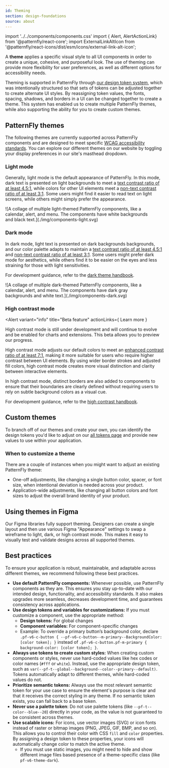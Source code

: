 ```yaml
---
id: Theming
section: design-foundations
source: about
---
```


import '../../components/components.css'
import { Alert, AlertActionLink} from '@patternfly/react-core';
import ExternalLinkAltIcon from '@patternfly/react-icons/dist/esm/icons/external-link-alt-icon';

A **theme** applies a specific visual style to all UI components in order to create a unique, cohesive, and purposeful look. The use of theming can provide more flexibility for user preferences, as well as different options for accessibility needs. 

Theming is supported in PatternFly through [our design token system](/tokens/about-tokens), which was intentionally structured so that sets of tokens can be adjusted together to create alternate UI styles. By reassigning token values, the fonts, spacing, shadows, and borders in a UI can be changed together to create a theme. This system has enabled us to create multiple PatternFly themes, while also supporting the ability for you to create custom themes. 

## PatternFly themes

The following themes are currently supported across PatternFly components and are designed to meet specific [WCAG accessibility standards](https://www.w3.org/WAI/standards-guidelines/wcag/). You can explore our different themes on our website by toggling your display preferences in our site's masthead dropdown. 

### Light mode

Generally, light mode is the default appearance of PatternFly. In this mode, dark text is presented on light backgrounds to meet a [text contrast ratio of at least 4.5:1](https://www.w3.org/WAI/WCAG22/quickref/?versions=2.1#contrast-minimum), while colors for other UI elements meet a [non-text contrast ratio of at least 3:1](https://www.w3.org/WAI/WCAG22/quickref/?versions=2.1#non-text-contrast). Some users might find it easier to read text on light screens, while others might simply prefer the appearance.

<div class="ws-docs-content-img" style="width:90%">
![A collage of multiple light-themed PatternFly components, like a calendar, alert, and menu. The components have white backgrounds and black text.](./img/components-light.svg)
</div>

### Dark mode

In dark mode, light text is presented on dark backgrounds backgrounds, and our color palette adapts to maintain a [text contrast ratio of at least 4.5:1](https://www.w3.org/WAI/WCAG22/quickref/?versions=2.1#contrast-minimum) and [non-text contrast ratio of at least 3:1](https://www.w3.org/WAI/WCAG22/quickref/?versions=2.1#non-text-contrast). Some users might prefer dark mode for aesthetics, while others find it to be easier on the eyes and less straining for those with light sensitivities. 

For development guidance, refer to the [dark theme handbook](/design-foundations/theming/dark-theme-handbook).

<div class="ws-docs-content-img" style="width:90%">
![A collage of multiple dark-themed PatternFly components, like a calendar, alert, and menu. The components have dark gray backgrounds and white text.](./img/components-dark.svg)
</div>

### High contrast mode

<Alert 
variant="info" 
title="Beta feature"
actionLinks={
<AlertActionLink component="a" href="MEDIUM ARTICLE">
Learn more
</AlertActionLink>
}
>
<p> High contrast mode is still under development and will continue to evolve and be enabled for charts and extensions. This beta allows you to preview our progress. </p>
</Alert>

High contrast mode adjusts our default colors to meet an [enhanced contrast ratio of at least 7:1](https://www.w3.org/WAI/WCAG21/Understanding/contrast-enhanced.html), making it more suitable for users who require higher contrast between UI elements. By using wider border strokes and adjusted fill colors, high contrast mode creates more visual distinction and clarity between interactive elements.

In high contrast mode, distinct borders are also added to components to ensure that their boundaries are clearly defined without requiring users to rely on subtle background colors as a visual cue. 

For development guidance, refer to the [high contrast handbook](/design-foundations/theming/high-contrast-handbook).

## Custom themes 

To branch off of our themes and create your own, you can identify the design tokens you'd like to adjust on our [all tokens page](/tokens/all-patternfly-tokens) and provide new values to use within your application. 

### When to customize a theme

There are a couple of instances when you might want to adjust an existing PatternFly theme: 
- One-off adjustments, like changing a single button color, spacer, or font size, when intentional deviation is needed across your product. 
- Application-wide adjustments, like changing all button colors and font sizes to adjust the overall brand identity of your product. 

## Using themes in Figma

Our Figma libraries fully support theming. Designers can create a single layout and then use various Figma "Appearance" settings to swap a wireframe to light, dark, or high contrast mode. This makes it easy to visually test and validate designs across all supported themes.

## Best practices

To ensure your application is robust, maintainable, and adaptable across different themes, we recommend following these best practices.

- **Use default PatternFly components:** Whenever possible, use PatternFly components as they are. This ensures you stay up-to-date with our intended design, functionality, and accessibility standards. It also makes upgrades more seamless, decreases development time, and guarantees consistency across applications.
- **Use design tokens and variables for customizations:** If you must customize a component, use the appropriate method:
    - **Design tokens:** For global changes
    - **Component variables:** For component-specific changes
    - Example: To override a primary button’s background color, declare `.pf-v6-c-button { --pf-v6-c-button--m-primary--BackgroundColor: [color token]; }` instead of `.pf-v6-c-button.pf-m-primary { background-color: [color token]; }`.
- **Always use tokens to create custom styles:** When creating custom components or styles, never use hard-coded values like hex codes or color names (`#fff` or `white`). Instead, use the appropriate design token, such as `var(--pf-t--global--background--color--primary--default)`. Tokens automatically adapt to different themes, while hard-coded values do not.
- **Prioritize semantic tokens:** Always use the most relevant semantic token for your use case to ensure the element's purpose is clear and that it receives the correct styling in any theme. If no semantic token exists, you can fall back to a base token. 
- **Never use a palette token**: Do not use palette tokens (like `--pf-t--color--blue--20`) directly in your code, as the value is not guaranteed to be consistent across themes.
- **Use scalable icons:** For icons, use vector images (SVG) or icon fonts instead of raster or bitmap images (PNG, JPEG, GIF, BMP, and so on). This allows you to control their color with CSS `fill` and `color` properties. By assigning a design token to these properties, your icons will automatically change color to match the active theme.
    - If you must use static images, you might need to hide and show different image files based presence of a theme-specific class (like `pf-v6-theme-dark`).